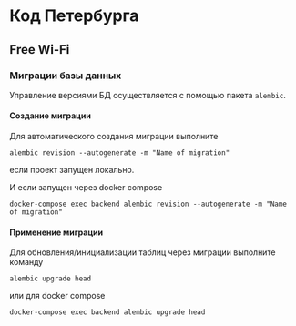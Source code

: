 # Код Петербурга


## Free Wi-Fi


### Миграции базы данных 

Управление версиями БД осуществляется с помощью пакета `alembic`.

#### Создание миграции

Для автоматического создания миграции выполните
```shell
alembic revision --autogenerate -m "Name of migration"
```

если проект запущен локально.

И если запущен через docker compose

```shell
docker-compose exec backend alembic revision --autogenerate -m "Name of migration"
```

#### Применение миграции

Для обновления/инициализации таблиц через миграции выполните команду

```shell
alembic upgrade head
```

или для docker compose

```shell
docker-compose exec backend alembic upgrade head
```